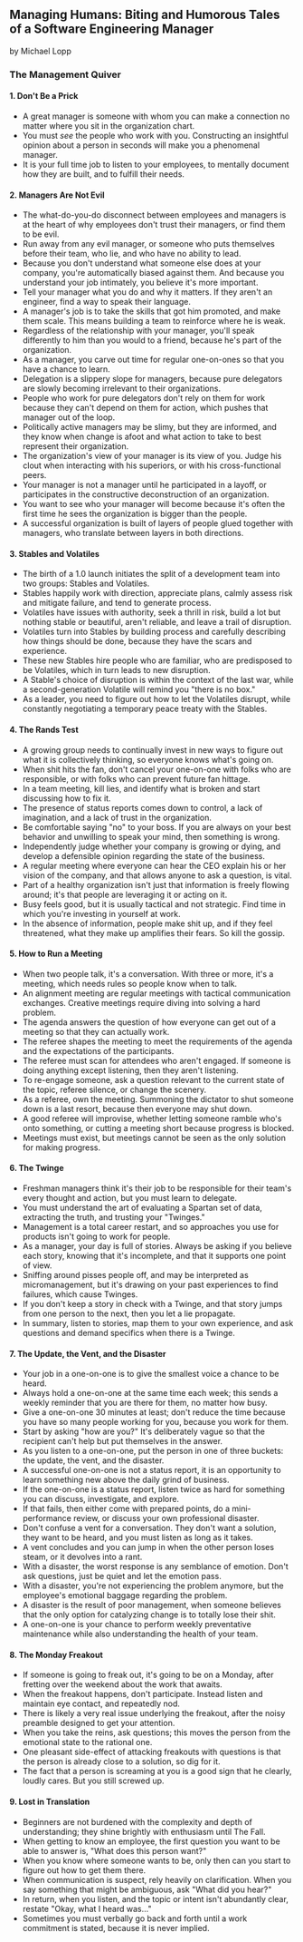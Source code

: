 ## Managing Humans: Biting and Humorous Tales of a Software Engineering Manager

by Michael Lopp

### The Management Quiver

#### 1. Don't Be a Prick

* A great manager is someone with whom you can make a connection no matter where you sit in the organization chart.
* You must _see_ the people who work with you. Constructing an insightful opinion about a person in seconds will make you a phenomenal manager.
* It is your full time job to listen to your employees, to mentally document how they are built, and to fulfill their needs.

#### 2. Managers Are Not Evil

* The what-do-you-do disconnect between employees and managers is at the heart of why employees don't trust their managers, or find them to be evil.
* Run away from any evil manager, or someone who puts themselves before their team, who lie, and who have no ability to lead.
* Because you don't understand what someone else does at your company, you're automatically biased against them. And because you understand your job intimately, you believe it's more important.
* Tell your manager what you do and why it matters. If they aren't an engineer, find a way to speak their language.
* A manager's job is to take the skills that got him promoted, and make them scale. This means building a team to reinforce where he is weak.
* Regardless of the relationship with your manager, you'll speak differently to him than you would to a friend, because he's part of the organization.
* As a manager, you carve out time for regular one-on-ones so that you have a chance to learn.
* Delegation is a slippery slope for managers, because pure delegators are slowly becoming irrelevant to their organizations.
* People who work for pure delegators don't rely on them for work because they can't depend on them for action, which pushes that manager out of the loop.
* Politically active managers may be slimy, but they are informed, and they know when change is afoot and what action to take to best represent their organization.
* The organization's view of your manager is its view of you. Judge his clout when interacting with his superiors, or with his cross-functional peers.
* Your manager is not a manager until he participated in a layoff, or participates in the constructive deconstruction of an organization.
* You want to see who your manager will become because it's often the first time he sees the organization is bigger than the people.
* A successful organization is built of layers of people glued together with managers, who translate between layers in both directions.

#### 3. Stables and Volatiles

* The birth of a 1.0 launch initiates the split of a development team into two groups: Stables and Volatiles.
* Stables happily work with direction, appreciate plans, calmly assess risk and mitigate failure, and tend to generate process.
* Volatiles have issues with authority, seek a thrill in risk, build a lot but nothing stable or beautiful, aren't reliable, and leave a trail of disruption.
* Volatiles turn into Stables by building process and carefully describing how things should be done, because they have the scars and experience.
* These new Stables hire people who are familiar, who are predisposed to be Volatiles, which in turn leads to new disruption.
* A Stable's choice of disruption is within the context of the last war, while a second-generation Volatile will remind you "there is no box."
* As a leader, you need to figure out how to let the Volatiles disrupt, while constantly negotiating a temporary peace treaty with the Stables.

#### 4. The Rands Test

* A growing group needs to continually invest in new ways to figure out what it is collectively thinking, so everyone knows what's going on.
* When shit hits the fan, don't cancel your one-on-one with folks who are responsible, or with folks who can prevent future fan hittage.
* In a team meeting, kill lies, and identify what is broken and start discussing how to fix it.
* The presence of status reports comes down to control, a lack of imagination, and a lack of trust in the organization.
* Be comfortable saying "no" to your boss. If you are always on your best behavior and unwilling to speak your mind, then something is wrong.
* Independently judge whether your company is growing or dying, and develop a defensible opinion regarding the state of the business.
* A regular meeting where everyone can hear the CEO explain his or her vision of the company, and that allows anyone to ask a question, is vital.
* Part of a healthy organization isn't just that information is freely flowing around; it's that people are leveraging it or acting on it.
* Busy feels good, but it is usually tactical and not strategic. Find time in which you're investing in yourself at work.
* In the absence of information, people make shit up, and if they feel threatened, what they make up amplifies their fears. So kill the gossip.

#### 5. How to Run a Meeting

* When two people talk, it's a conversation. With three or more, it's a meeting, which needs rules so people know when to talk.
* An alignment meeting are regular meetings with tactical communication exchanges. Creative meetings require diving into solving a hard problem.
* The agenda answers the question of how everyone can get out of a meeting so that they can actually work.
* The referee shapes the meeting to meet the requirements of the agenda and the expectations of the participants.
* The referee must scan for attendees who aren't engaged. If someone is doing anything except listening, then they aren't listening.
* To re-engage someone, ask a question relevant to the current state of the topic, referee silence, or change the scenery.
* As a referee, own the meeting. Summoning the dictator to shut someone down is a last resort, because then everyone may shut down.
* A good referee will improvise, whether letting someone ramble who's onto something, or cutting a meeting short because progress is blocked.
* Meetings must exist, but meetings cannot be seen as the only solution for making progress.

#### 6. The Twinge

* Freshman managers think it's their job to be responsible for their team's every thought and action, but you must learn to delegate.
* You must understand the art of evaluating a Spartan set of data, extracting the truth, and trusting your "Twinges."
* Management is a total career restart, and so approaches you use for products isn't going to work for people.
* As a manager, your day is full of stories. Always be asking if you believe each story, knowing that it's incomplete, and that it supports one point of view.
* Sniffing around pisses people off, and may be interpreted as micromanagement, but it's drawing on your past experiences to find failures, which cause Twinges.
* If you don't keep a story in check with a Twinge, and that story jumps from one person to the next, then you let a lie propagate.
* In summary, listen to stories, map them to your own experience, and ask questions and demand specifics when there is a Twinge.

#### 7. The Update, the Vent, and the Disaster

* Your job in a one-on-one is to give the smallest voice a chance to be heard.
* Always hold a one-on-one at the same time each week; this sends a weekly reminder that you are there for them, no matter how busy.
* Give a one-on-one 30 minutes at least; don't reduce the time because you have so many people working for you, because you work for them.
* Start by asking "how are you?" It's deliberately vague so that the recipient can't help but put themselves in the answer.
* As you listen to a one-on-one, put the person in one of three buckets: the update, the vent, and the disaster.
* A successful one-on-one is not a status report, it is an opportunity to learn something new above the daily grind of business.
* If the one-on-one is a status report, listen twice as hard for something you can discuss, investigate, and explore.
* If that fails, then either come with prepared points, do a mini-performance review, or discuss your own professional disaster.
* Don't confuse a vent for a conversation. They don't want a solution, they want to be heard, and you must listen as long as it takes.
* A vent concludes and you can jump in when the other person loses steam, or it devolves into a rant.
* With a disaster, the worst response is any semblance of emotion. Don't ask questions, just be quiet and let the emotion pass.
* With a disaster, you're not experiencing the problem anymore, but the employee's emotional baggage regarding the problem.
* A disaster is the result of poor management, when someone believes that the only option for catalyzing change is to totally lose their shit.
* A one-on-one is your chance to perform weekly preventative maintenance while also understanding the health of your team.

#### 8. The Monday Freakout

* If someone is going to freak out, it's going to be on a Monday, after fretting over the weekend about the work that awaits.
* When the freakout happens, don't participate. Instead listen and maintain eye contact, and repeatedly nod.
* There is likely a very real issue underlying the freakout, after the noisy preamble designed to get your attention.
* When you take the reins, ask questions; this moves the person from the emotional state to the rational one.
* One pleasant side-effect of attacking freakouts with questions is that the person is already close to a solution, so dig for it.
* The fact that a person is screaming at you is a good sign that he clearly, loudly cares. But you still screwed up.

#### 9. Lost in Translation

* Beginners are not burdened with the complexity and depth of understanding; they shine brightly with enthusiasm until The Fall.
* When getting to know an employee, the first question you want to be able to answer is, "What does this person want?"
* When you know where someone wants to be, only then can you start to figure out how to get them there.
* When communication is suspect, rely heavily on clarification. When you say something that might be ambiguous, ask "What did you hear?"
* In return, when you listen, and the topic or intent isn't abundantly clear, restate "Okay, what I heard was..."
* Sometimes you must verbally go back and forth until a work commitment is stated, because it is never implied.

